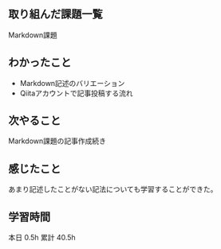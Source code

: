 ## 取り組んだ課題一覧
Markdown課題

## わかったこと
- Markdown記述のバリエーション
- Qiitaアカウントで記事投稿する流れ

## 次やること
Markdown課題の記事作成続き
## 感じたこと

あまり記述したことがない記法についても学習することができた。

## 学習時間
本日 0.5h
累計 40.5h
